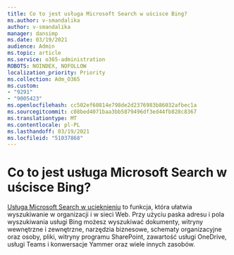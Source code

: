 ```yaml
---
title: Co to jest usługa Microsoft Search w uścisce Bing?
ms.author: v-smandalika
author: v-smandalika
manager: dansimp
ms.date: 03/19/2021
audience: Admin
ms.topic: article
ms.service: o365-administration
ROBOTS: NOINDEX, NOFOLLOW
localization_priority: Priority
ms.collection: Adm_O365
ms.custom:
- "9291"
- "9005423"
ms.openlocfilehash: cc502ef60814e798de2d2376983b86032afbec1a
ms.sourcegitcommit: c08bed4071baa3bb5879496df3ed44fb828c8367
ms.translationtype: MT
ms.contentlocale: pl-PL
ms.lasthandoff: 03/19/2021
ms.locfileid: "51037868"
---
```

# <a name="what-is-microsoft-search-in-bing"></a>Co to jest usługa Microsoft Search w uścisce Bing?

[Usługa Microsoft Search w ucieknieniu](https://docs.microsoft.com/deployoffice/microsoft-search-bing#what-is-microsoft-search-in-bing) to funkcja, która ułatwia wyszukiwanie w organizacji i w sieci Web. Przy użyciu paska adresu i pola wyszukiwania usługi Bing możesz wyszukiwać dokumenty, witryny wewnętrzne i zewnętrzne, narzędzia biznesowe, schematy organizacyjne oraz osoby, pliki, witryny programu SharePoint, zawartość usługi OneDrive, usługi Teams i konwersacje Yammer oraz wiele innych zasobów.